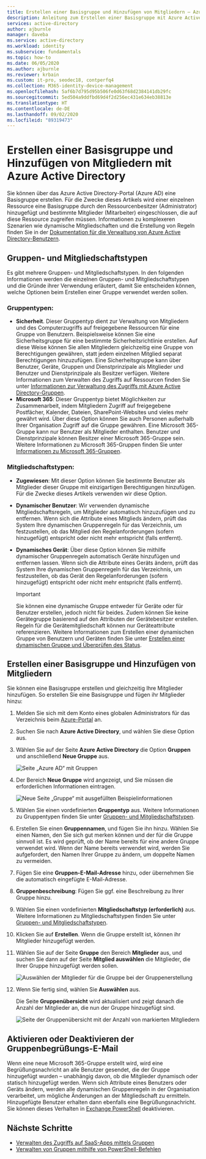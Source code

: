 ```yaml
---
title: Erstellen einer Basisgruppe und Hinzufügen von Mitgliedern – Azure Active Directory | Microsoft-Dokumentation
description: Anleitung zum Erstellen einer Basisgruppe mit Azure Active Directory
services: active-directory
author: ajburnle
manager: daveba
ms.service: active-directory
ms.workload: identity
ms.subservice: fundamentals
ms.topic: how-to
ms.date: 06/05/2020
ms.author: ajburnle
ms.reviewer: krbain
ms.custom: it-pro, seodec18, contperfq4
ms.collection: M365-identity-device-management
ms.openlocfilehash: 5af6b7d795d95b506fe0d63f68d2384141db29fc
ms.sourcegitcommit: 5ed504a9ddfbd69d4f2d256ec431e634eb38813e
ms.translationtype: HT
ms.contentlocale: de-DE
ms.lasthandoff: 09/02/2020
ms.locfileid: "89319473"
---
```

# <a name="create-a-basic-group-and-add-members-using-azure-active-directory"></a>Erstellen einer Basisgruppe und Hinzufügen von Mitgliedern mit Azure Active Directory
Sie können über das Azure Active Directory-Portal (Azure AD) eine Basisgruppe erstellen. Für die Zwecke dieses Artikels wird einer einzelnen Ressource eine Basisgruppe durch den Ressourcenbesitzer (Administrator) hinzugefügt und bestimmte Mitglieder (Mitarbeiter) eingeschlossen, die auf diese Ressource zugreifen müssen. Informationen zu komplexeren Szenarien wie dynamische Mitgliedschaften und die Erstellung von Regeln finden Sie in der [Dokumentation für die Verwaltung von Azure Active Directory-Benutzern](../users-groups-roles/index.yml).

## <a name="group-and-membership-types"></a>Gruppen- und Mitgliedschaftstypen
Es gibt mehrere Gruppen- und Mitgliedschaftstypen. In den folgenden Informationen werden die einzelnen Gruppen- und Mitgliedschaftstypen und die Gründe ihrer Verwendung erläutert, damit Sie entscheiden können, welche Optionen beim Erstellen einer Gruppe verwendet werden sollen.

### <a name="group-types"></a>Gruppentypen:
- **Sicherheit**. Dieser Gruppentyp dient zur Verwaltung von Mitgliedern und des Computerzugriffs auf freigegebene Ressourcen für eine Gruppe von Benutzern. Beispielsweise können Sie eine Sicherheitsgruppe für eine bestimmte Sicherheitsrichtlinie erstellen. Auf diese Weise können Sie allen Mitgliedern gleichzeitig eine Gruppe von Berechtigungen gewähren, statt jedem einzelnen Mitglied separat Berechtigungen hinzuzufügen. Eine Sicherheitsgruppe kann über Benutzer, Geräte, Gruppen und Dienstprinzipale als Mitglieder und Benutzer und Dienstprinzipale als Besitzer verfügen. Weitere Informationen zum Verwalten des Zugriffs auf Ressourcen finden Sie unter [Informationen zur Verwaltung des Zugriffs mit Azure Active Directory-Gruppen](active-directory-manage-groups.md).
- **Microsoft 365**: Dieser Gruppentyp bietet Möglichkeiten zur Zusammenarbeit, indem Mitgliedern Zugriff auf freigegebene Postfächer, Kalender, Dateien, SharePoint-Websites und vieles mehr gewährt wird. Über diese Option können Sie auch Personen außerhalb Ihrer Organisation Zugriff auf die Gruppe gewähren. Eine Microsoft 365-Gruppe kann nur Benutzer als Mitglieder enthalten. Benutzer und Dienstprinzipale können Besitzer einer Microsoft 365-Gruppe sein. Weitere Informationen zu Microsoft 365-Gruppen finden Sie unter [Informationen zu Microsoft 365-Gruppen](https://support.office.com/article/learn-about-office-365-groups-b565caa1-5c40-40ef-9915-60fdb2d97fa2).

### <a name="membership-types"></a>Mitgliedschaftstypen:
- **Zugewiesen**: Mit dieser Option können Sie bestimmte Benutzer als Mitglieder dieser Gruppe mit einzigartigen Berechtigungen hinzufügen. Für die Zwecke dieses Artikels verwenden wir diese Option.
- **Dynamischer Benutzer**: Wir verwenden dynamische Mitgliedschaftsregeln, um Mitglieder automatisch hinzuzufügen und zu entfernen. Wenn sich die Attribute eines Mitglieds ändern, prüft das System Ihre dynamischen Gruppenregeln für das Verzeichnis, um festzustellen, ob das Mitglied den Regelanforderungen (sofern hinzugefügt) entspricht oder nicht mehr entspricht (falls entfernt).
- **Dynamisches Gerät**: Über diese Option können Sie mithilfe dynamischer Gruppenregeln automatisch Geräte hinzufügen und entfernen lassen. Wenn sich die Attribute eines Geräts ändern, prüft das System Ihre dynamischen Gruppenregeln für das Verzeichnis, um festzustellen, ob das Gerät den Regelanforderungen (sofern hinzugefügt) entspricht oder nicht mehr entspricht (falls entfernt).

    > [!IMPORTANT]
    > Sie können eine dynamische Gruppe entweder für Geräte oder für Benutzer erstellen, jedoch nicht für beides. Zudem können Sie keine Gerätegruppe basierend auf den Attributen der Gerätebesitzer erstellen. Regeln für die Gerätemitgliedschaft können nur Geräteattribute referenzieren. Weitere Informationen zum Erstellen einer dynamischen Gruppe von Benutzern und Geräten finden Sie unter [Erstellen einer dynamischen Gruppe und Überprüfen des Status](../users-groups-roles/groups-create-rule.md).

## <a name="create-a-basic-group-and-add-members"></a>Erstellen einer Basisgruppe und Hinzufügen von Mitgliedern
Sie können eine Basisgruppe erstellen und gleichzeitig Ihre Mitglieder hinzufügen. So erstellen Sie eine Basisgruppe und fügen ihr Mitglieder hinzu:

1. Melden Sie sich mit dem Konto eines globalen Administrators für das Verzeichnis beim [Azure-Portal](https://portal.azure.com) an.

1. Suchen Sie nach **Azure Active Directory**, und wählen Sie diese Option aus.

1. Wählen Sie auf der Seite **Azure Active Directory** die Option **Gruppen** und anschließend **Neue Gruppe** aus.

    ![Seite „Azure AD“ mit Gruppen](media/active-directory-groups-create-azure-portal/group-full-screen.png)

1. Der Bereich **Neue Gruppe** wird angezeigt, und Sie müssen die erforderlichen Informationen eintragen.

    ![Neue Seite „Gruppe“ mit ausgefüllten Beispielinformationen](media/active-directory-groups-create-azure-portal/new-group-blade.png)

1. Wählen Sie einen vordefinierten **Gruppentyp** aus. Weitere Informationen zu Gruppentypen finden Sie unter [Gruppen- und Mitgliedschaftstypen](#group-types).

1. Erstellen Sie einen **Gruppennamen**, und fügen Sie ihn hinzu. Wählen Sie einen Namen, den Sie sich gut merken können und der für die Gruppe sinnvoll ist. Es wird geprüft, ob der Name bereits für eine andere Gruppe verwendet wird. Wenn der Name bereits verwendet wird, werden Sie aufgefordert, den Namen Ihrer Gruppe zu ändern, um doppelte Namen zu vermeiden.

1. Fügen Sie eine **Gruppen-E-Mail-Adresse** hinzu, oder übernehmen Sie die automatisch eingefügte E-Mail-Adresse.

1. **Gruppenbeschreibung**: Fügen Sie ggf. eine Beschreibung zu Ihrer Gruppe hinzu.

1. Wählen Sie einen vordefinierten **Mitgliedschaftstyp (erforderlich)** aus. Weitere Informationen zu Mitgliedschaftstypen finden Sie unter [Gruppen- und Mitgliedschaftstypen](#membership-types).

1. Klicken Sie auf **Erstellen**. Wenn die Gruppe erstellt ist, können ihr Mitglieder hinzugefügt werden.

1. Wählen Sie auf der Seite **Gruppe** den Bereich **Mitglieder** aus, und suchen Sie dann auf der Seite **Mitglied auswählen** die Mitglieder, die Ihrer Gruppe hinzugefügt werden sollen.

    ![Auswählen der Mitglieder für die Gruppe bei der Gruppenerstellung](media/active-directory-groups-create-azure-portal/select-members-create-group.png)

1. Wenn Sie fertig sind, wählen Sie **Auswählen** aus.

    Die Seite **Gruppenübersicht** wird aktualisiert und zeigt danach die Anzahl der Mitglieder an, die nun der Gruppe hinzugefügt sind.

    ![Seite der Gruppenübersicht mit der Anzahl von markierten Mitgliedern](media/active-directory-groups-create-azure-portal/group-overview-blade-number-highlight.png)

## <a name="turn-on-or-off-group-welcome-email"></a>Aktivieren oder Deaktivieren der Gruppenbegrüßungs-E-Mail

Wenn eine neue Microsoft 365-Gruppe erstellt wird, wird eine Begrüßungsnachricht an alle Benutzer gesendet, die der Gruppe hinzugefügt wurden – unabhängig davon, ob die Mitglieder dynamisch oder statisch hinzugefügt werden. Wenn sich Attribute eines Benutzers oder Geräts ändern, werden alle dynamischen Gruppenregeln in der Organisation verarbeitet, um mögliche Änderungen an der Mitgliedschaft zu ermitteln. Hinzugefügte Benutzer erhalten dann ebenfalls eine Begrüßungsnachricht. Sie können dieses Verhalten in [Exchange PowerShell](/powershell/module/exchange/users-and-groups/Set-UnifiedGroup?view=exchange-ps) deaktivieren. 

## <a name="next-steps"></a>Nächste Schritte

- [Verwalten des Zugriffs auf SaaS-Apps mittels Gruppen](../users-groups-roles/groups-saasapps.md)
- [Verwalten von Gruppen mithilfe von PowerShell-Befehlen](../users-groups-roles/groups-settings-v2-cmdlets.md)
